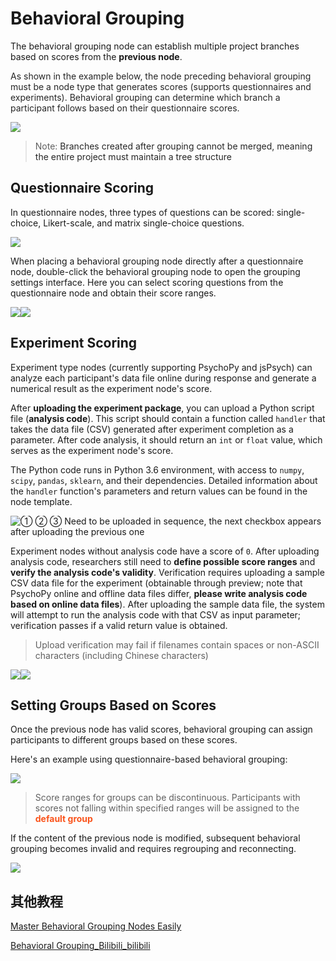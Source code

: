 # Behavioral Grouping <!-- {docsify-ignore-all} -->
The behavioral grouping node can establish multiple project branches based on scores from the **previous node**. 

<font style="color:rgb(38, 38, 38);"></font>

<font style="color:rgb(38, 38, 38);">As shown in the example below, the node preceding behavioral grouping must be a node type that generates scores (supports questionnaires and experiments). Behavioral grouping can determine which branch a participant follows based on their questionnaire scores.</font>

![](../images/2022/1649314243725-3ab808a4-ba5a-405e-bcd5-0a00585e433d.png)

> Note: <font style="color:rgb(38, 38, 38);">Branches created after grouping cannot be merged, meaning the entire project must maintain a tree structure</font>
>

## Questionnaire Scoring

In questionnaire nodes, three types of questions can be scored: single-choice, Likert-scale, and matrix single-choice questions.

![](../images/2022/1656155581803-bb5fa54a-b740-4866-8408-29b32bf14945.png)

When placing a behavioral grouping node directly after a questionnaire node, double-click the behavioral grouping node to open the grouping settings interface. Here you can select scoring questions from the questionnaire node and obtain their score ranges.

![](../images/2022/1649170016378-26c16bc8-8c28-4eb1-9a9d-d940734ee015.png)![](../images/2022/1649170550409-b4cbe915-02eb-4caa-8fbb-157b4943a61b.png)

## Experiment Scoring

Experiment type nodes (currently supporting PsychoPy and jsPsych) can analyze each participant's data file online during response and generate a numerical result as the experiment node's score.

After **uploading the experiment package**, you can upload a Python script file (**analysis code**). This script should contain a function called `handler` that takes the data file (CSV) generated after experiment completion as a parameter. After code analysis, it should return an `int` or `float` value, which serves as the experiment node's score.


The Python code runs in Python 3.6 environment, with access to `numpy`, `scipy`, `pandas`, `sklearn`, and their dependencies. Detailed information about the `handler` function's parameters and return values can be found in the node template.

![① ② ③ Need to be uploaded in sequence, the next checkbox appears after uploading the previous one](../images/2022/1656158078427-75dc81dc-f6ef-4098-9ba1-cdc61684d470.png)

Experiment nodes without analysis code have a score of `0`. After uploading analysis code, researchers still need to **define possible score ranges** and **verify the analysis code's validity**. Verification requires uploading a sample CSV data file for the experiment (obtainable through preview; note that PsychoPy online and offline data files differ, **please write analysis code based on online data files**). After uploading the sample data file, the system will attempt to run the analysis code with that CSV as input parameter; verification passes if a valid return value is obtained.

> Upload verification may fail if filenames contain spaces or non-ASCII characters (including Chinese characters)
>

![](../images/2022/1656160979246-1b67996e-1b20-4f2c-b8f1-7069df7d5c5e.png)![](../images/2022/1656161576342-6fb890ea-0bcd-40e0-bff0-56ae6c89365d.png)

## Setting Groups Based on Scores
Once the previous node has valid scores, behavioral grouping can assign participants to different groups based on these scores. 

Here's an example using questionnaire-based behavioral grouping:

![](../images/2022/1649171243514-8c20aea0-c807-4128-a8f5-013eea5efc77.png)

> Score ranges for groups can be discontinuous. Participants with scores not falling within specified ranges will be assigned to the **<font style="color:#FA541C;">default group</font>**
>

If the content of the previous node is modified, subsequent behavioral grouping becomes invalid and requires regrouping and reconnecting.

![](../images/2022/1649169845908-3d795485-c323-492c-9314-7c52c90ab595.png)

## 其他教程
[Master Behavioral Grouping Nodes Easily](https://mp.weixin.qq.com/s/mClgFJ2WhynXXnwXhQytUw)

[Behavioral Grouping_Bilibili_bilibili](https://www.bilibili.com/video/BV1g14y147ZT?p=10)

